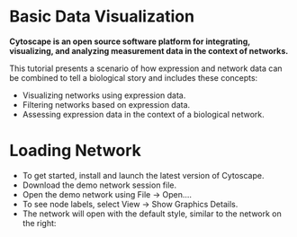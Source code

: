 # Basic Data Visualization

**Cytoscape is an open source software platform for integrating, visualizing, and analyzing measurement data in the context of networks.**

This tutorial presents a scenario of how expression and network data can be combined to tell a biological story and includes these concepts:
- Visualizing networks using expression data.
- Filtering networks based on expression data.
- Assessing expression data in the context of a biological network.

# Loading Network

- To get started, install and launch the latest version of Cytoscape.
- Download the demo network session file.
- Open the demo network using File → Open....
- To see node labels, select View → Show Graphics Details.
- The network will open with the default style, similar to the network on the right:


```python

```
